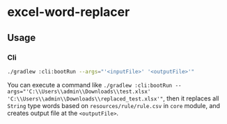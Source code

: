 # excel-word-replacer

## Usage

### Cli

```bash
./gradlew :cli:bootRun --args="'<inputFile>' '<outputFile>'"
```

You can execute a command
like `./gradlew :cli:bootRun --args="'C:\\Users\\admin\\Downloads\\test.xlsx' 'C:\\Users\\admin\\Downloads\\replaced_test.xlsx'"`,
then it replaces all `String` type words based on `resources/rule/rule.csv` in `core` module, and creates output file at
the `<outputFile>`.